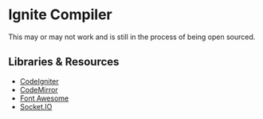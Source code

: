 Ignite Compiler
===============
This may or may not work and is still in the process of being open sourced.

Libraries & Resources
---------------------
*   [CodeIgniter](http://codeigniter.com/)
*   [CodeMirror](http://codemirror.net/)
*   [Font Awesome](http://fortawesome.github.com/Font-Awesome/)
*   [Socket.IO](http://socket.io/)
